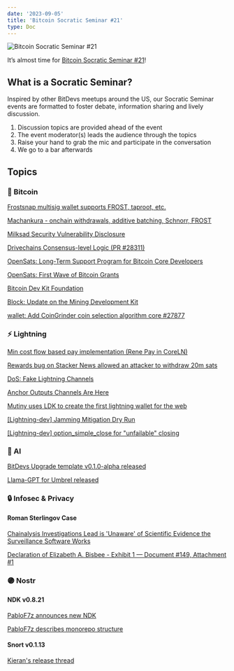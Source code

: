 ```yaml
---
date: '2023-09-05'
title: 'Bitcoin Socratic Seminar #21'
type: Doc
---
```


![Bitcoin Socratic Seminar #21](/bitcoin-socratic-seminar-21.jpg)

It’s almost time for <a href="https://www.meetup.com/atlantabitdevs/events/295676818/">Bitcoin Socratic Seminar #21</a>!

## What is a Socratic Seminar?

Inspired by other BitDevs meetups around the US, our Socratic Seminar events
are formatted to foster debate, information sharing and lively discussion.

1. Discussion topics are provided ahead of the event
2. The event moderator(s) leads the audience through the topics
3. Raise your hand to grab the mic and participate in the conversation
4. We go to a bar afterwards

## Topics

### 🧡 Bitcoin

[Frostsnap multisig wallet supports FROST, taproot, etc.](https://frostsnap.com/introducing-frostsnap.html)

[Machankura - onchain withdrawals, additive batching, Schnorr, FROST](https://twitter.com/Machankura8333/status/1695827471763898722)

[Milksad Security Vulnerability Disclosure](https://milksad.info/)

[Drivechains Consensus-level Logic (PR #28311) ](https://github.com/bitcoin/bitcoin/pull/28311)

[OpenSats: Long-Term Support Program for Bitcoin Core Developers](https://opensats.org/blog/announcing-lts-grant-program-to-support-bitcoin-core-contributors)

[OpenSats: First Wave of Bitcoin Grants](https://opensats.org/blog/bitcoin-grants-july-2023)

[Bitcoin Dev Kit Foundation](https://twitter.com/bitcoindevkit/status/1679127933888208899)

[Block: Update on the Mining Development Kit](https://www.mining.build/update-on-the-mining-development-kit/)

[wallet: Add CoinGrinder coin selection algorithm core #27877](https://github.com/bitcoin/bitcoin/pull/27877)

### ⚡️ Lightning

[Min cost flow based pay implementation (Rene Pay in CoreLN)](https://twitter.com/renepickhardt/status/1686061536937230351)

[Rewards bug on Stacker News allowed an attacker to withdraw 20m sats](https://www.nobsbitcoin.com/someone-used-a-bug-on-stacker-news-to-withdraw-20m-sats/)

[DoS: Fake Lightning Channels](https://morehouse.github.io/lightning/fake-channel-dos/)

[Anchor Outputs Channels Are Here](https://lightningdevkit.org/blog/anchor-outputs-channels-are-here/)

[Mutiny uses LDK to create the first lightning wallet for the web](https://lightningdevkit.org/blog/mutiny-uses-ldk-the-first-lightning-wallet-for-the-web/)

[[Lightning-dev] Jamming Mitigation Dry Run](https://lists.linuxfoundation.org/pipermail/lightning-dev/2023-August/004034.html)

[[Lightning-dev] option_simple_close for "unfailable" closing](https://lists.linuxfoundation.org/pipermail/lightning-dev/2023-July/004013.html)

### 🧠 AI

[BitDevs Upgrade template v0.1.0-alpha released](https://github.com/atlantabitdevs/bitdevs-upgrade)

[Llama-GPT for Umbrel released](https://github.com/getumbrel/llama-gpt)

### 🔒 Infosec & Privacy

#### Roman Sterlingov Case

[Chainalysis Investigations Lead is 'Unaware' of Scientific Evidence the Surveillance Software Works](https://bitcoinmagazine.com/technical/chainalysis-investigations-lead-is-unaware-of-scientific-evidence)

[Declaration of Elizabeth A. Bisbee - Exhibit 1 — Document #149, Attachment #1](https://www.courtlistener.com/docket/59988850/149/1/united-states-v-sterlingov/)

### 🟣 Nostr

#### NDK v0.8.21

<a href="https://primal.net/e/note1pd3c8c5rgumvsxlh684h9tqyv4vsr9s0kh56xqt3p3mxuxtjy4xq2708ur?ref=nobsbitcoin.com" data-no-summary>PabloF7z announces new NDK</a>

<a href="https://primal.net/e/note1fdq6syw9ljmgfeuzla58mvxqu0wvyz59ewv646pl7aq43ree579qslfrzc?ref=nobsbitcoin.com" data-no-summary>PabloF7z describes monorepo structure</a>

#### Snort v0.1.13

<a href="https://primal.net/e/note1n7f7xqdcznj0n48rlt90f6a5lwzuumx3s3gpx4ytwsufqtt05w8sgq5hqx?ref=nobsbitcoin.com" data-no-summary>Kieran's release thread</a>

